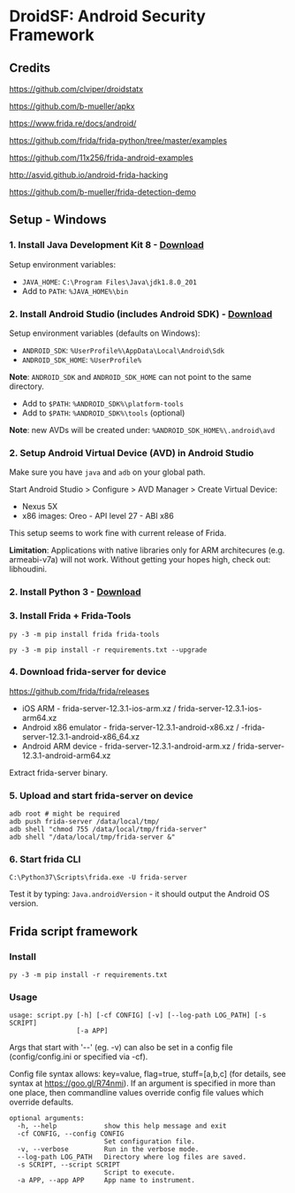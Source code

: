 # DroidSF: Android Security Framework

## Credits

https://github.com/clviper/droidstatx

https://github.com/b-mueller/apkx

https://www.frida.re/docs/android/

https://github.com/frida/frida-python/tree/master/examples

https://github.com/11x256/frida-android-examples

http://asvid.github.io/android-frida-hacking

https://github.com/b-mueller/frida-detection-demo


## Setup - Windows

### 1. Install Java Development Kit 8 - [Download](https://www.oracle.com/technetwork/java/javase/downloads/jdk8-downloads-2133151.html)

Setup environment variables:
 - `JAVA_HOME`: `C:\Program Files\Java\jdk1.8.0_201`
 - Add to `PATH`: `%JAVA_HOME%\bin`

### 2. Install Android Studio (includes Android SDK) - [Download](https://developer.android.com/studio/)

Setup environment variables (defaults on Windows):
 - `ANDROID_SDK`: `%UserProfile%\AppData\Local\Android\Sdk`
 - `ANDROID_SDK_HOME`: `%UserProfile%`

**Note**: `ANDROID_SDK` and `ANDROID_SDK_HOME` can not point to the same directory.

 - Add to `$PATH`: `%ANDROID_SDK%\platform-tools`
 - Add to `$PATH`: `%ANDROID_SDK%\tools` (optional)

 **Note**: new AVDs will be created under: `%ANDROID_SDK_HOME%\.android\avd`


### 2. Setup Android Virtual Device (AVD) in Android Studio

Make sure you have `java` and `adb` on your global path.

Start Android Studio > Configure > AVD Manager > Create Virtual Device:
 - Nexus 5X
 - x86 images: Oreo - API level 27 - ABI x86

This setup seems to work fine with current release of Frida.

**Limitation**: Applications with native libraries only for ARM architecures (e.g. armeabi-v7a) will not work. Without getting your hopes high, check out: libhoudini.

### 2. Install Python 3 - [Download](https://www.python.org/downloads/)

### 3. Install Frida + Frida-Tools
```
py -3 -m pip install frida frida-tools
```

```
py -3 -m pip install -r requirements.txt --upgrade
```

### 4. Download frida-server for device

https://github.com/frida/frida/releases

- iOS ARM - frida-server-12.3.1-ios-arm.xz / frida-server-12.3.1-ios-arm64.xz
- Android x86 emulator - frida-server-12.3.1-android-x86.xz / -frida-server-12.3.1-android-x86_64.xz
- Android ARM device - frida-server-12.3.1-android-arm.xz / frida-server-12.3.1-android-arm64.xz

Extract frida-server binary.

### 5. Upload and start frida-server on device

```
adb root # might be required
adb push frida-server /data/local/tmp/
adb shell "chmod 755 /data/local/tmp/frida-server"
adb shell "/data/local/tmp/frida-server &"
```

### 6. Start frida CLI
```
C:\Python37\Scripts\frida.exe -U frida-server
```
Test it by typing: `Java.androidVersion` - it should output the Android OS version.

## Frida script framework

### Install

```
py -3 -m pip install -r requirements.txt
```

### Usage

```
usage: script.py [-h] [-cf CONFIG] [-v] [--log-path LOG_PATH] [-s SCRIPT]
                 [-a APP]
```
Args that start with '--' (eg. -v) can also be set in a config file (config/config.ini or specified via -cf).

Config file syntax allows: key=value, flag=true, stuff=[a,b,c] (for details, see syntax at https://goo.gl/R74nmi).
If an argument is specified in more than one place, then commandline values override config file values which override defaults.

```
optional arguments:
  -h, --help            show this help message and exit
  -cf CONFIG, --config CONFIG
                        Set configuration file.
  -v, --verbose         Run in the verbose mode.
  --log-path LOG_PATH   Directory where log files are saved.
  -s SCRIPT, --script SCRIPT
                        Script to execute.
  -a APP, --app APP     App name to instrument.
